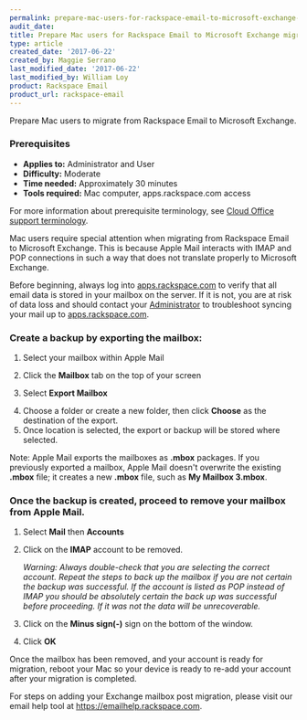 ```yaml
---
permalink: prepare-mac-users-for-rackspace-email-to-microsoft-exchange-migration/
audit_date:
title: Prepare Mac users for Rackspace Email to Microsoft Exchange migration.
type: article
created_date: '2017-06-22'
created_by: Maggie Serrano
last_modified_date: '2017-06-22'
last_modified_by: William Loy
product: Rackspace Email
product_url: rackspace-email
---
```

Prepare Mac users to migrate  from Rackspace Email to Microsoft Exchange.

### Prerequisites

- **Applies to:** Administrator and User
- **Difficulty:** Moderate
- **Time needed:** Approximately 30 minutes
- **Tools required:** Mac computer, apps.rackspace.com access

For more information about prerequisite terminology, see [Cloud Office support terminology](/how-to/cloud-office-support-terminology/).

Mac users require special attention when migrating from Rackspace Email to Microsoft Exchange. This is because Apple Mail interacts with IMAP and POP connections
in such a way that does not translate properly to Microsoft Exchange.

Before beginning, always log into [apps.rackspace.com](https://apps.rackspace.com/index.php) to verify that all email data is stored in your mailbox on the server. If it is not, you are at risk of data loss
and should contact your [Administrator](/how-to/cloud-office-support-terminology/) to troubleshoot syncing your mail up to [apps.rackspace.com](https://apps.rackspace.com/index.php).

### Create a backup by exporting the mailbox:

1. Select your mailbox within Apple Mail

<!--add screen shot file selectmailbox.png-->

2. Click the **Mailbox** tab on the top of your screen

3.  Select **Export Mailbox**

<!--add screen shot file clickmailboxtabandselectexportmailbox.png-->

4.  Choose a folder or create a new folder, then click **Choose** as the destination of the export.
5.  Once location is selected, the export or backup will be stored where selected.

<!--add screen shot file backupiscreated.png-->


Note: Apple Mail exports the mailboxes as **.mbox** packages. If you previously exported a mailbox, Apple Mail doesn't overwrite the existing **.mbox** file; it creates
a new **.mbox** file, such as **My Mailbox 3.mbox**.

### Once the backup is created, proceed to remove your mailbox from Apple Mail.
1. Select **Mail** then **Accounts**

<!--add screen shot file selectmailandclickonaccounts.png-->

2.  Click on the **IMAP** account to be removed.

    *Warning: Always double-check  that you are selecting the correct account. Repeat the steps to back up the mailbox if you are not certain the backup was successful. If the account is listed as POP instead of IMAP you should be absolutely certain the back up was successful before proceeding. If it was not the data will be unrecoverable.*

3.  Click on the **Minus sign(-)** sign on the bottom of the window.

<!--add screen shot file clickontheminussign.png-->

4.  Click **OK**


Once the mailbox has been removed, and your account is ready for migration, reboot your Mac so your device is ready to re-add your account after your migration is completed.

For steps on adding your Exchange mailbox post migration, please visit our email help tool at https://emailhelp.rackspace.com.
